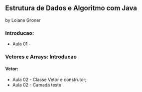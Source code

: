 ## Estrutura de Dados e Algoritmo com Java
by Loiane Groner

### Introducao:
- Aula 01 - 

### Vetores e Arrays: Introducao
#### Vetor:
- Aula 02 - Classe Vetor e construtor;
- Aula 02 - Camada teste
